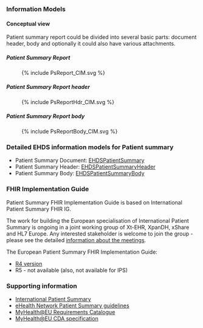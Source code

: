 ### Information Models
#### Conceptual view

Patient summary report could be divided into several basic parts: document header, body and optionally it could also have various attachments.

##### Patient Summary Report
<figure>
  {% include PsReport_CIM.svg %}
</figure>

##### Patient Summary Report header
<figure>
  {% include PsReportHdr_CIM.svg %}
</figure>

##### Patient Summary Report body
<figure>
  {% include PsReportBody_CIM.svg %}
</figure>

### Detailed EHDS information models for Patient summary
- Patient Summary Document: [EHDSPatientSummary](StructureDefinition-EHDSPatientSummary.html)
- Patient Summary Header: [EHDSPatientSummaryHeader](StructureDefinition-EHDSPatientSummaryHeader.html)
- Patient Summary Body: [EHDSPatientSummaryBody](StructureDefinition-EHDSPatientSummaryBody.html)

### FHIR Implementation Guide

Patient Summary FHIR Implementation Guide is based on International Patient Summary FHIR IG.

The work for building the European specialisation of International Patient Summary is ongoing in a joint working group of Xt-EHR, XpanDH, xShare and HL7 Europe. Any interested stakeholder is welcome to join the group - please see the detailed [information about the meetings](https://confluence.hl7.org/display/HEU/Meetings+PS-HDR-Base).

The European Patient Summary FHIR Implementation Guide:
- [R4 version](https://build.fhir.org/ig/hl7-eu/eps/)
- R5 - not available (also, not available for IPS)


### Supporting information

- [International Patient Summary](https://international-patient-summary.net/)
- [eHealth Network Patient Summary guidelines](https://health.ec.europa.eu/document/download/e020f311-c35b-45ae-ba3d-03212b57fa65_en?filename=ehn_guidelines_patientsummary_en.pdf)
- [MyHealth@EU Requirements Catalogue](https://webgate.ec.europa.eu/fpfis/wikis/display/EHDSI/05.01.+Create+the+MyHealth@EU+Patient+Summary+content)
- [MyHealth@EU CDA specification](https://art-decor.ehdsi.eu/publication/epsos-html-20240422T073854/tmp-1.3.6.1.4.1.12559.11.10.1.3.1.1.3-2024-04-19T100332.html)
